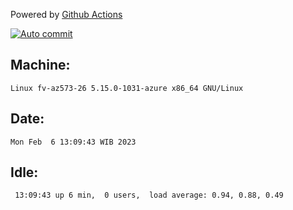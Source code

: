 Powered by [Github Actions](https://github.com/features/actions)

[![Auto commit](https://github.com/hiage/workstation/workflows/Auto%20commit/badge.svg)](https://github.com/hiage/workstation/actions?query=workflow%3A%22Auto+commit%22)

## Machine:
```
Linux fv-az573-26 5.15.0-1031-azure x86_64 GNU/Linux
```
## Date:
```
Mon Feb  6 13:09:43 WIB 2023
```
## Idle:
```
 13:09:43 up 6 min,  0 users,  load average: 0.94, 0.88, 0.49
```
